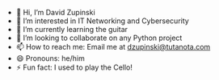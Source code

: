 - 👋 Hi, I’m David Zupinski
- 👀 I’m interested in IT Networking and Cybersecurity
- 🌱 I’m currently learning the guitar
- 💞️ I’m looking to collaborate on any Python project
- 📫 How to reach me: Email me at dzupinski@tutanota.com
- 😄 Pronouns: he/him
- ⚡ Fun fact: I used to play the Cello!

<!---
zupinskid/zupinskid is a ✨ special ✨ repository because its `README.md` (this file) appears on your GitHub profile.
You can click the Preview link to take a look at your changes.
--->
